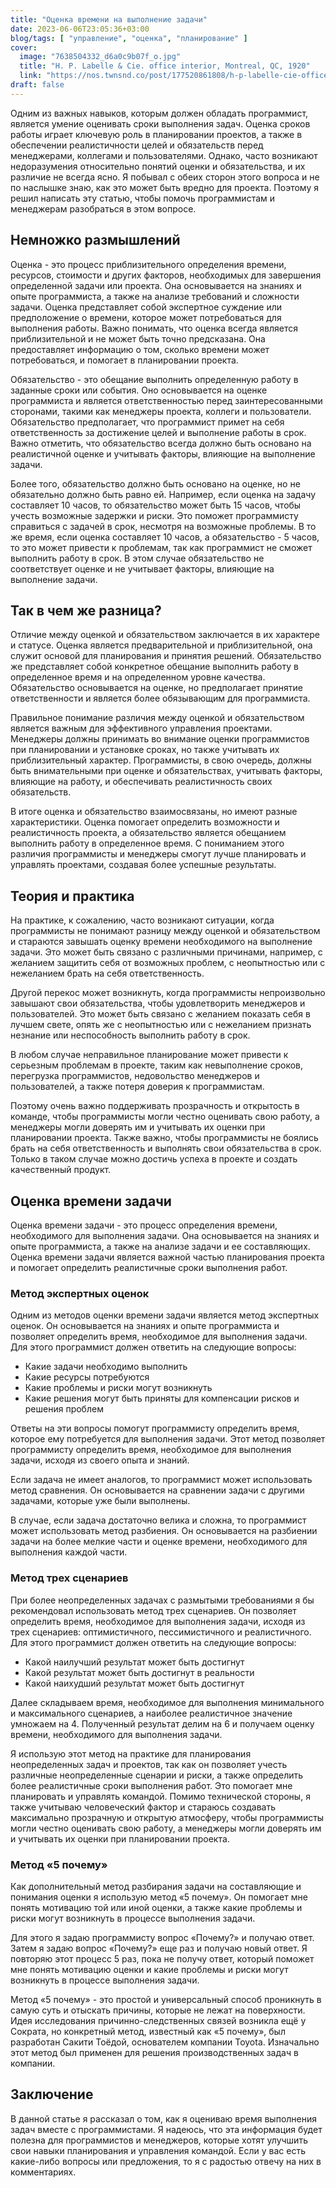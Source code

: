 ```yaml
---
title: "Оценка времени на выполнение задачи"
date: 2023-06-06T23:05:36+03:00
blog/tags: [ "управление", "оценка", "планирование" ]
cover:
  image: "7638504332_d6a0c9b07f_o.jpg"
  title: "H. P. Labelle & Cie. office interior, Montreal, QC, 1920"
  link: "https://nos.twnsnd.co/post/177520861808/h-p-labelle-cie-office-interior-montreal"
draft: false
---
```


Одним из важных навыков, которым должен обладать программист, является умение оценивать сроки выполнения задач. Оценка
сроков работы играет ключевую роль в планировании проектов, а также в обеспечении реалистичности целей и обязательств
перед менеджерами, коллегами и пользователями. Однако, часто возникают недоразумения относительно понятий оценки и
обязательства, и их различие не всегда ясно. Я побывал с обеих сторон этого вопроса и не по наслышке знаю, как это
может быть вредно для проекта. Поэтому я решил написать эту статью, чтобы помочь программистам и менеджерам разобраться
в этом вопросе.

<!--more-->

## Немножко размышлений

Оценка - это процесс приблизительного определения времени, ресурсов, стоимости и других факторов, необходимых для
завершения определенной задачи или проекта. Она основывается на знаниях и опыте программиста, а также на анализе
требований и сложности задачи. Оценка представляет собой экспертное суждение или предположение о времени, которое может
потребоваться для выполнения работы. Важно понимать, что оценка всегда является приблизительной и не может быть точно
предсказана. Она предоставляет информацию о том, сколько времени может потребоваться, и помогает в планировании проекта.

Обязательство - это обещание выполнить определенную работу в заданные сроки или события. Оно основывается на оценке
программиста и является ответственностью перед заинтересованными сторонами, такими как менеджеры проекта, коллеги и
пользователи. Обязательство предполагает, что программист примет на себя ответственность за достижение целей и
выполнение работы в срок. Важно отметить, что обязательство всегда должно быть основано на реалистичной оценке и
учитывать факторы, влияющие на выполнение задачи.

Более того, обязательство должно быть основано на оценке, но не обязательно должно быть равно ей. Например, если оценка
на задачу составляет 10 часов, то обязательство может быть 15 часов, чтобы учесть возможные задержки и риски. Это
поможет программисту справиться с задачей в срок, несмотря на возможные проблемы. В то же время, если оценка составляет
10 часов, а обязательство - 5 часов, то это может привести к проблемам, так как программист не сможет выполнить работу в
срок. В этом случае обязательство не соответствует оценке и не учитывает факторы, влияющие на выполнение задачи.

## Так в чем же разница?

Отличие между оценкой и обязательством заключается в их характере и статусе. Оценка является предварительной и
приблизительной, она служит основой для планирования и принятия решений. Обязательство же представляет собой конкретное
обещание выполнить работу в определенное время и на определенном уровне качества. Обязательство основывается на оценке,
но предполагает принятие ответственности и является более обязывающим для программиста.

Правильное понимание различия между оценкой и обязательством является важным для эффективного управления проектами.
Менеджеры должны принимать во внимание оценки программистов при планировании и установке сроках, но также учитывать их
приблизительный характер. Программисты, в свою очередь, должны быть внимательными при оценке и обязательствах, учитывать
факторы, влияющие на работу, и обеспечивать реалистичность своих обязательств.

В итоге оценка и обязательство взаимосвязаны, но имеют разные характеристики. Оценка помогает определить возможности и
реалистичность проекта, а обязательство является обещанием выполнить работу в определенное время. С пониманием этого
различия программисты и менеджеры смогут лучше планировать и управлять проектами, создавая более успешные результаты.

## Теория и практика

На практике, к сожалению, часто возникают ситуации, когда программисты не понимают разницу между оценкой и
обязательством и стараются завышать оценку времени необходимого на выполнение задачи. Это может быть связано с
различными причинами, например, с желанием защитить себя от возможных проблем, с неопытностью или с нежеланием брать на
себя ответственность.

Другой перекос может возникнуть, когда программисты непроизвольно завышают свои обязательства, чтобы удовлетворить
менеджеров и пользователей. Это может быть связано с желанием показать себя в лучшем свете, опять же с неопытностью или
с нежеланием признать незнание или неспособность выполнить работу в срок.

В любом случае неправильное планирование может привести к серьезным проблемам в проекте, таким как
невыполнение сроков, перегрузка программистов, недовольство менеджеров и пользователей, а также потеря доверия к
программистам.

Поэтому очень важно поддерживать прозрачность и открытость в команде, чтобы программисты могли честно оценивать свою
работу, а менеджеры могли доверять им и учитывать их оценки при планировании проекта. Также важно, чтобы программисты не
боялись брать на себя ответственность и выполнять свои обязательства в срок. Только в таком случае можно достичь успеха
в проекте и создать качественный продукт.

## Оценка времени задачи

Оценка времени задачи - это процесс определения времени, необходимого для выполнения задачи. Она основывается на знаниях
и опыте программиста, а также на анализе задачи и ее составляющих. Оценка времени задачи является важной частью
планирования проекта и помогает определить реалистичные сроки выполнения работ.

### Метод экспертных оценок

Одним из методов оценки времени задачи является метод экспертных оценок. Он основывается на знаниях и опыте программиста
и позволяет определить время, необходимое для выполнения задачи. Для этого программист должен ответить на следующие
вопросы:

* Какие задачи необходимо выполнить
* Какие ресурсы потребуются
* Какие проблемы и риски могут возникнуть
* Какие решения могут быть приняты для компенсации рисков и решения проблем

Ответы на эти вопросы помогут программисту определить время, которое ему потребуется для выполнения задачи. Этот метод
позволяет программисту определить время, необходимое для выполнения задачи, исходя из своего опыта и знаний.

Если задача не имеет аналогов, то программист может использовать метод сравнения. Он основывается на сравнении задачи с
другими задачами, которые уже были выполнены.

В случае, если задача достаточно велика и сложна, то программист может использовать метод разбиения. Он основывается на
разбиении задачи на более мелкие части и оценке времени, необходимого для выполнения каждой части.

### Метод трех сценариев

При более неопределенных задачах с размытыми требованиями я бы рекомендовал использовать метод трех сценариев. Он
позволяет определить время, необходимое для выполнения задачи, исходя из трех сценариев: оптимистичного, пессимистичного
и реалистичного. Для этого программист должен ответить на следующие вопросы:

* Какой наилучший результат может быть достигнут
* Какой результат может быть достигнут в реальности
* Какой наихудший результат может быть достигнут

Далее складываем время, необходимое для выполнения минимального и максимального сценариев, а наиболее реалистичное
значение умножаем на 4. Полученный результат делим на 6 и получаем оценку времени, необходимого для выполнения задачи.

Я использую этот метод на практике для планирования неопределенных задач и проектов, так как он позволяет учесть
различные неопределенные сценарии и риски, а также определить более реалистичные сроки выполнения работ. Это помогает
мне планировать и управлять командой. Помимо технической стороны, я также учитываю человеческий фактор и стараюсь
создавать максимально прозрачную и открытую атмосферу, чтобы программисты могли честно оценивать свою работу, а
менеджеры могли доверять им и учитывать их оценки при планировании проекта.

### Метод «5 почему»

Как дополнительный метод разбирания задачи на составляющие и понимания оценки я использую метод «5 почему». Он помогает
мне понять мотивацию той или иной оценки, а также какие проблемы и риски могут возникнуть в процессе выполнения задачи.

Для этого я задаю программисту вопрос «Почему?» и получаю ответ. Затем я задаю вопрос «Почему?» еще раз и получаю новый
ответ. Я повторяю этот процесс 5 раз, пока не получу ответ, который поможет мне понять мотивацию оценки и какие проблемы
и риски могут возникнуть в процессе выполнения задачи.

Метод «5 почему» - это простой и универсальный способ проникнуть в самую суть и отыскать причины, которые не лежат на
поверхности. Идея исследования причинно-следственных связей возникла ещё у Сократа, но конкретный метод, известный как
«5 почему», был разработан Сакити Тоёдой, основателем компании Toyota. Изначально этот метод был применен для решения
производственных задач в компании.

## Заключение

В данной статье я рассказал о том, как я оцениваю время выполнения задач вместе с программистами. Я надеюсь, что эта
информация будет полезна для программистов и менеджеров, которые хотят улучшить свои навыки планирования и управления
командой. Если у вас есть какие-либо вопросы или предложения, то я с радостью отвечу на них в комментариях.
